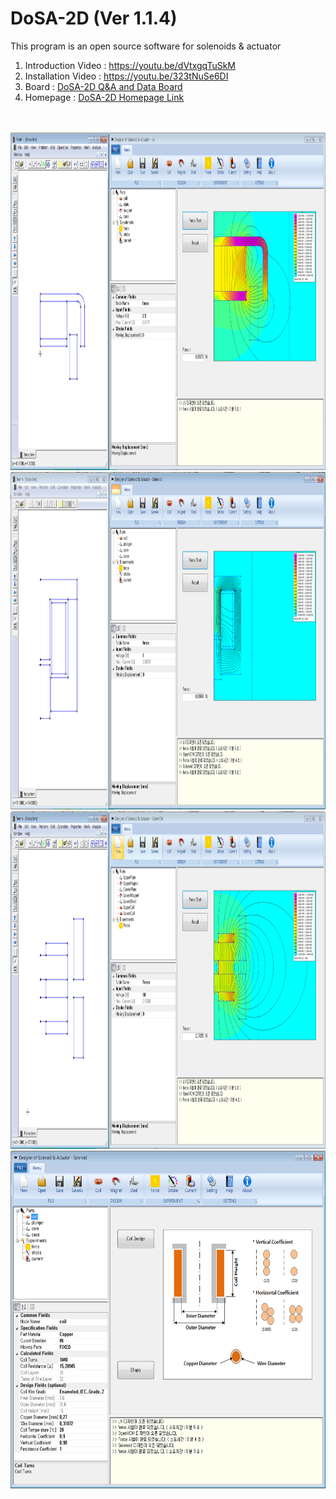 # DoSA-2D (Ver 1.1.4)

This program is an open source software for solenoids &amp; actuator

1. Introduction Video : https://youtu.be/dVtxgqTuSkM <br>
2. Installation Video : https://youtu.be/323tNuSe6DI <br>
3. Board : <a href="https://solenoid.or.kr/direct_eng.php?address=https://solenoid.or.kr/gtzero1/gt_zboard.php?id=open_cae_eng">DoSA-2D Q&A and Data Board</a><br>
4. Homepage : <a href="https://solenoid.or.kr/index_dosa_open_2d_eng.html">DoSA-2D Homepage Link</a><br>
<br><br>

<img src="./Images/VCM_Analysis_2D.png" width="959" height="540" border="0" alt="">
<img src="./Images/Solenoid_Analysis_2D.png" width="959" height="540" border="0" alt="">
<img src="./Images/OpenVCM_Analysis_2D.png" width="959" height="540" border="0" alt="">
<img src="./Images/Coil_Design.png" width="660" height="540" border="0" alt="">
